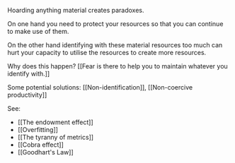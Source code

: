 Hoarding anything material creates paradoxes. 

On one hand you need to protect your resources so that you can continue to make use of them.

On the other hand identifying with these material resources too much can hurt your capacity to utilise the resources to create more resources.

Why does this happen? [[Fear is there to help you to maintain whatever you identify with.]]

Some potential solutions: [[Non-identification]], [[Non-coercive productivity]]

See: 

- [[The endowment effect]]
- [[Overfitting]]
- [[The tyranny of metrics]]
- [[Cobra effect]]
- [[Goodhart's Law]]